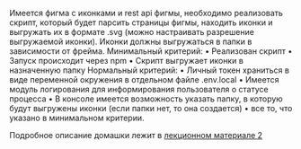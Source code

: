 
Имеется фигма с иконками и rest api фигмы, необходимо реализовать скрипт, который будет парсить страницы фигмы, находить иконки и выгружать их в формате .svg (можно настраивать разрешение выгружаемой иконки).
Иконки должны выгружаться в папки в зависимости от фрейма.
Минимальный критерий:
• Реализован скрипт
• Запуск происходит через npm
• Скрипт выгружает иконки в назначенную папку
Нормальный критерий:
• Личный токен храниться в виде переменной окружения в отдельном файле .env.local
• Имеется модуль логирования для информирования пользователя о статусе процесса
• В консоле имеется возможность указать папку, в которую будут выгружены иконки (если папки нет, то она создается)
• все то, что указано в минимальном критерии.

Подробное описание домашки лежит в [лекционном материале 2](https://www.notion.so/2-JS-35b69e1dc7aa4251a0c527cf7168a064?pvs=4)